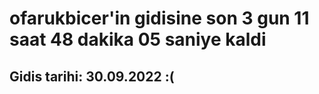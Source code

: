 # ofarukbicer'in gidisine son 3 gun 11 saat 48 dakika 05 saniye kaldi

## Gidis tarihi: 30.09.2022 :(